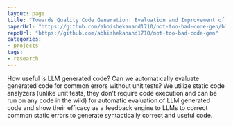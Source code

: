 ```yaml
---
layout: page
title: "Towards Quality Code Generation: Evaluation and Improvement of LLM-Generated Code"
paperUrl: "https://github.com/abhishekanand1710/not-too-bad-code-gen/blob/main/reports/NLP_Group_37_Project_Final_Report.pdf"
repoUrl: "https://github.com/abhishekanand1710/not-too-bad-code-gen"
categories:
- projects
tags:
- research
---
```

How useful is LLM generated code? Can we automatically evaluate generated code for common errors without unit tests? We utilize static code analyzers (unlike unit tests, they don't require code execution and can be run on any code in the wild) for automatic evaluation of LLM generated code and show their efficacy as a feedback engine to LLMs to correct common static errors to generate syntactically correct and useful code.
